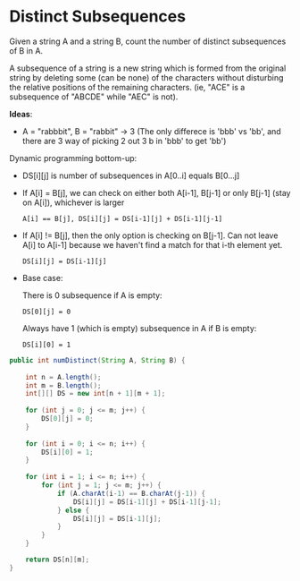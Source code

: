 # Distinct Subsequences

Given a string A and a string B, count the number of distinct subsequences of B in A.

A subsequence of a string is a new string which is formed from the original string by deleting some (can be none) of the characters without disturbing the relative positions of the remaining characters. (ie, "ACE" is a subsequence of "ABCDE" while "AEC" is not).

**Ideas**:

- A = "rabbbit", B = "rabbit" -> 3 (The only differece is 'bbb' vs 'bb', and there are 3 way of picking 2 out 3 b in 'bbb' to get 'bb')

Dynamic programming bottom-up:

- DS[i][j] is number of subsequences in A[0..i] equals B[0...j]


- If A[i] = B[j], we can check on either both A[i-1], B[j-1] or only B[j-1] (stay on A[i]), whichever is larger

    `A[i] == B[j], DS[i][j] = DS[i-1][j] + DS[i-1][j-1]`

- If A[i] != B[j], then the only option is checking on B[j-1]. Can not leave A[i] to A[i-1] because we haven't find a match for that i-th element yet.
    
    `DS[i][j] = DS[i-1][j]`

- Base case: 
    
    There is 0 subsequence if A is empty: 
    
    `DS[0][j] = 0`

    Always have 1 (which is empty) subsequence in A if B is empty: 
    
    `DS[i][0] = 1`


```java
public int numDistinct(String A, String B) {
    
    int n = A.length();
    int m = B.length();
    int[][] DS = new int[n + 1][m + 1];
    
    for (int j = 0; j <= m; j++) {
        DS[0][j] = 0;
    }
    
    for (int i = 0; i <= n; i++) {
        DS[i][0] = 1;
    }
    
    for (int i = 1; i <= n; i++) {
        for (int j = 1; j <= m; j++) {
            if (A.charAt(i-1) == B.charAt(j-1)) {
                DS[i][j] = DS[i-1][j] + DS[i-1][j-1];
            } else {
                DS[i][j] = DS[i-1][j];
            }
        }
    }

    return DS[n][m];
}


```